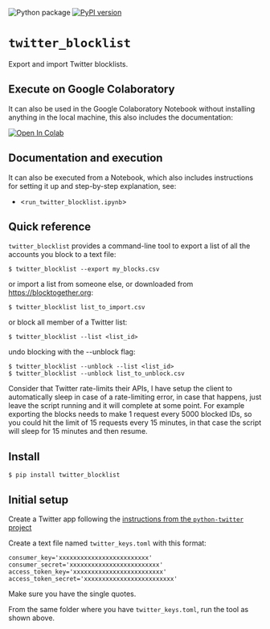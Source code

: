 ![Python package](https://github.com/zonca/twitter_blocklist/workflows/Python%20package/badge.svg)
[![PyPI version](https://badge.fury.io/py/twitter-blocklist.svg)](https://badge.fury.io/py/twitter-blocklist)

# `twitter_blocklist`

Export and import Twitter blocklists.

## Execute on Google Colaboratory

It can also be used in the Google Colaboratory Notebook without installing anything
in the local machine, this also includes the documentation:

[![Open In Colab](https://colab.research.google.com/assets/colab-badge.svg)](https://colab.research.google.com/github/zonca/twitter_blocklist/blob/master/run_twitter_blocklist.ipynb)


## Documentation and execution

It can also be executed from a Notebook, which also includes instructions
for setting it up and step-by-step explanation, see:

* <`run_twitter_blocklist.ipynb`>


## Quick reference

`twitter_blocklist` provides a command-line tool to export a list of all
the accounts you block to a text file:

    $ twitter_blocklist --export my_blocks.csv

or import a list from someone else, or downloaded from <https://blocktogether.org>:

    $ twitter_blocklist list_to_import.csv

or block all member of a Twitter list:

    $ twitter_blocklist --list <list_id>

undo blocking with the --unblock flag:

    $ twitter_blocklist --unblock --list <list_id>
    $ twitter_blocklist --unblock list_to_unblock.csv

Consider that Twitter rate-limits their APIs, I have setup the client to automatically
sleep in case of a rate-limiting error, in case that happens, just leave the script
running and it will complete at some point. For example exporting the blocks needs
to make 1 request every 5000 blocked IDs, so you could hit the limit of 15 requests
every 15 minutes, in that case the script will sleep for 15 minutes and then resume.

## Install

    $ pip install twitter_blocklist

## Initial setup

Create a Twitter app following the [instructions from the `python-twitter` project](https://python-twitter.readthedocs.io/en/latest/getting_started.html)

Create a text file named `twitter_keys.toml` with this format:

```
consumer_key='xxxxxxxxxxxxxxxxxxxxxxxxx'
consumer_secret='xxxxxxxxxxxxxxxxxxxxxxxxx'
access_token_key='xxxxxxxxxxxxxxxxxxxxxxxxx'
access_token_secret='xxxxxxxxxxxxxxxxxxxxxxxxx'
```

Make sure you have the single quotes.

From the same folder where you have `twitter_keys.toml`, run the tool as shown above.
